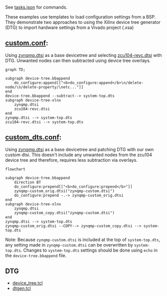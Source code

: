 

See [tasks.json](.vscode/tasks.json) for commands.

These examples use templates to load configuration settings from a BSP. They demonstrate two approaches to using the Xilinx device tree generator (DTG) to import hardware settings from a Vivado project (.xsa)




## [custom.conf](layers/meta-test/conf/machine/custom.conf):

Using [zynqmp.dtsi](https://github.com/Xilinx/device-tree-xlnx/blob/xlnx_rel_v2022.2/device_tree/data/kernel_dtsi/2022.2/zynqmp/zynqmp.dtsi) as a base devicetree and selecting [zcu104-revc.dtsi](https://github.com/Xilinx/device-tree-xlnx/blob/xlnx_rel_v2022.2/device_tree/data/kernel_dtsi/2022.2/BOARD/zcu104-revc.dtsi) with DTG. Unwanted nodes can then subtracted using device tree overlays. 

```mermaid
graph TD;

subgraph device-tree.bbappend
    do_configure:append[["<b>do_configure:append</b>\n/delete-node/\n/delete-property/\netc..."]]
end
device-tree.bbappend --subtract--> system-top.dts
subgraph device-tree-xlnx
    zynqmp.dtsi
    zcu104-revc.dtsi
end
zynqmp.dtsi --> system-top.dts
zcu104-revc.dtsi --> system-top.dts
```

## [custom_dts.conf](layers/meta-test/conf/machine/custom_dts.conf):

Using [zynqmp.dtsi](https://github.com/Xilinx/device-tree-xlnx/blob/xlnx_rel_v2022.2/device_tree/data/kernel_dtsi/2022.2/zynqmp/zynqmp.dtsi) as a base devicetree and patching DTG with our own custom dtsi. This doesn't include any unwanted nodes from the zcu104 device tree and therefore, requires less subtraction via overlays.

```mermaid
flowchart

subgraph device-tree.bbappend
    direction BT
    do_configure:prepend[["<b>do_configure:prepend</b>"]]
    zynqmp-custom_orig.dtsi("zynqmp-custom.dtsi")
    do_configure:prepend -.-> zynqmp-custom_orig.dtsi
end
subgraph device-tree-xlnx
    zynqmp.dtsi
    zynqmp-custom_copy.dtsi("zynqmp-custom.dtsi")
end
zynqmp.dtsi --> system-top.dts
zynqmp-custom_orig.dtsi --COPY--> zynqmp-custom_copy.dtsi --> system-top.dts
```

Note: Because `zynqmp-custom.dtsi` is included at the top of `system-top.dts`, any setting made in `zynqmp-custom.dtsi` can be overwritten by `system-top.dts`. Changes to `system-top.dts` settings should be done using `echo` in the `device-tree.bbappend` file. 

## DTG

- [device_tree.tcl](https://github.com/Xilinx/device-tree-xlnx/blob/xlnx_rel_v2022.2/device_tree/data/device_tree.tcl)
- [dtgen.tcl](layers/meta-xilinx-tools/scripts/dtgen.tcl)